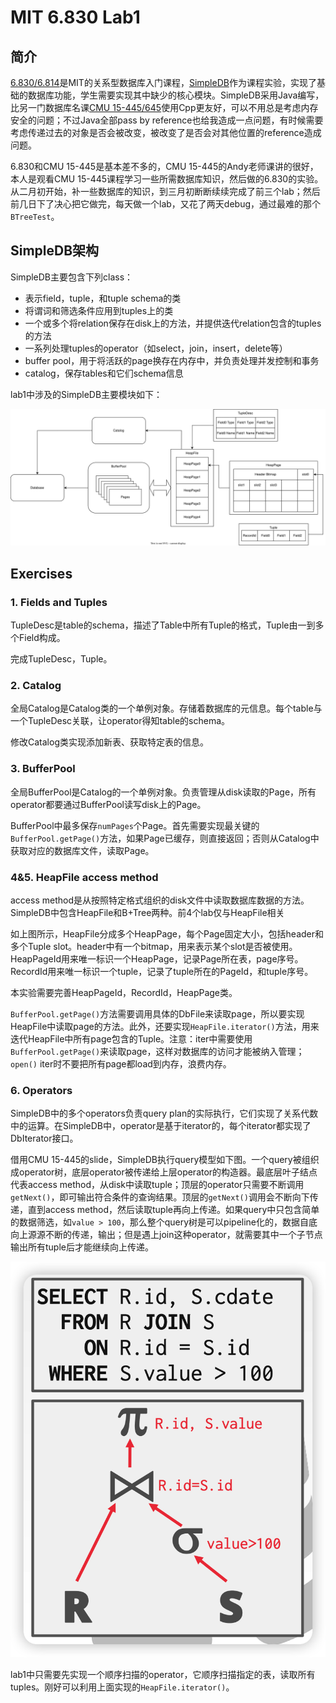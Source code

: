 # MIT 6.830 Lab1


## 简介

[6.830/6.814](http://db.lcs.mit.edu/6.830/)是MIT的关系型数据库入门课程，[SimpleDB](https://github.com/MIT-DB-Class/simple-db-hw-2021)作为课程实验，实现了基础的数据库功能，学生需要实现其中缺少的核心模块。SimpleDB采用Java编写，比另一门数据库名课[CMU 15-445/645](https://15445.courses.cs.cmu.edu/fall2021/)使用Cpp更友好，可以不用总是考虑内存安全的问题；不过Java全部pass by reference也给我造成一点问题，有时候需要考虑传递过去的对象是否会被改变，被改变了是否会对其他位置的reference造成问题。

6.830和CMU 15-445是基本差不多的，CMU 15-445的Andy老师课讲的很好，本人是观看CMU 15-445课程学习一些所需数据库知识，然后做的6.830的实验。从二月初开始，补一些数据库的知识，到三月初断断续续完成了前三个lab；然后前几日下了决心把它做完，每天做一个lab，又花了两天debug，通过最难的那个`BTreeTest`。

## SimpleDB架构

SimpleDB主要包含下列class：

- 表示field，tuple，和tuple schema的类
- 将谓词和筛选条件应用到tuples上的类
- 一个或多个将relation保存在disk上的方法，并提供迭代relation包含的tuples的方法
- 一系列处理tuples的operator（如select，join，insert，delete等）
- buffer pool，用于将活跃的page换存在内存中，并负责处理并发控制和事务
- catalog，保存tables和它们schema信息



lab1中涉及的SimpleDB主要模块如下：

![simpledb-structure.drawio](MIT-6.830-lab1/simpledb-structure.drawio.svg)

## Exercises

### 1. Fields and Tuples

TupleDesc是table的schema，描述了Table中所有Tuple的格式，Tuple由一到多个Field构成。

完成TupleDesc，Tuple。

### 2. Catalog

全局Catalog是Catalog类的一个单例对象。存储着数据库的元信息。每个table与一个TupleDesc关联，让operator得知table的schema。

修改Catalog类实现添加新表、获取特定表的信息。

### 3. BufferPool

全局BufferPool是Catalog的一个单例对象。负责管理从disk读取的Page，所有operator都要通过BufferPool读写disk上的Page。

BufferPool中最多保存`numPages`个Page。首先需要实现最关键的`BufferPool.getPage()`方法，如果Page已缓存，则直接返回；否则从Catalog中获取对应的数据库文件，读取Page。

###  4&5. HeapFile access method

access method是从按照特定格式组织的disk文件中读取数据库数据的方法。SimpleDB中包含HeapFile和B+Tree两种。前4个lab仅与HeapFile相关

如上图所示，HeapFile分成多个HeapPage，每个Page固定大小，包括header和多个Tuple  slot。header中有一个bitmap，用来表示某个slot是否被使用。HeapPageId用来唯一标识一个HeapPage，记录Page所在表，page序号。RecordId用来唯一标识一个tuple，记录了tuple所在的PageId，和tuple序号。

本实验需要完善HeapPageId，RecordId，HeapPage类。

`BufferPool.getPage()`方法需要调用具体的DbFile来读取page，所以要实现HeapFile中读取page的方法。此外，还要实现`HeapFile.iterator()`方法，用来迭代HeapFile中所有page包含的Tuple。注意：iter中需要使用`BufferPool.getPage()`来读取page，这样对数据库的访问才能被纳入管理； `open()` iter时不要把所有page都load到内存，浪费内存。

### 6. Operators

SimpleDB中的多个operators负责query plan的实际执行，它们实现了关系代数中的运算。在SimpleDB中，operator是基于iterator的，每个iterator都实现了DbIterator接口。

借用CMU 15-445的slide，SimpleDB执行query模型如下图。一个query被组织成operator树，底层operator被传递给上层operator的构造器。最底层叶子结点代表access method，从disk中读取tuple；顶层的operator只需要不断调用`getNext()`，即可输出符合条件的查询结果。顶层的`getNext()`调用会不断向下传递，直到access method，然后读取tuple再向上传递。如果query中只包含简单的数据筛选，如`value > 100`，那么整个query树是可以pipeline化的，数据自底向上源源不断的传递，输出；但是遇上join这种operator，就需要其中一个子节点输出所有tuple后才能继续向上传递。

![query tree](MIT-6.830-lab1/image-20220425215950631.png)

lab1中只需要先实现一个顺序扫描的operator，它顺序扫描指定的表，读取所有tuples。刚好可以利用上面实现的`HeapFile.iterator()`。

